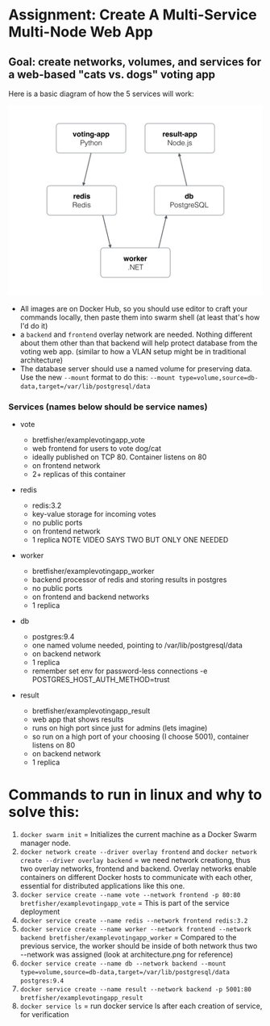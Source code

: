 # Assignment: Create A Multi-Service Multi-Node Web App

## Goal: create networks, volumes, and services for a web-based "cats vs. dogs" voting app

Here is a basic diagram of how the 5 services will work:

![diagram](./architecture.png)

- All images are on Docker Hub, so you should use editor to craft your commands locally,
then paste them into swarm shell (at least that's how I'd do it)
- a `backend` and `frontend` overlay network are needed.
Nothing different about them other than that backend will help protect database from the voting web app.
(similar to how a VLAN setup might be in traditional architecture)
- The database server should use a named volume for preserving data.
Use the new `--mount` format to do this: `--mount type=volume,source=db-data,target=/var/lib/postgresql/data`

### Services (names below should be service names)

- vote
  - bretfisher/examplevotingapp_vote
  - web frontend for users to vote dog/cat
  - ideally published on TCP 80. Container listens on 80
  - on frontend network
  - 2+ replicas of this container

- redis
  - redis:3.2
  - key-value storage for incoming votes
  - no public ports
  - on frontend network
  - 1 replica NOTE VIDEO SAYS TWO BUT ONLY ONE NEEDED

- worker
  - bretfisher/examplevotingapp_worker
  - backend processor of redis and storing results in postgres
  - no public ports
  - on frontend and backend networks
  - 1 replica

- db
  - postgres:9.4
  - one named volume needed, pointing to /var/lib/postgresql/data
  - on backend network
  - 1 replica
  - remember set env for password-less connections -e POSTGRES_HOST_AUTH_METHOD=trust

- result
  - bretfisher/examplevotingapp_result
  - web app that shows results
  - runs on high port since just for admins (lets imagine)
  - so run on a high port of your choosing (I choose 5001), container listens on 80
  - on backend network
  - 1 replica

# Commands to run in linux and why to solve this:

1. `docker swarm init` = Initializes the current machine as a Docker Swarm manager node.
2. `docker network create --driver overlay frontend` and `docker network create --driver overlay backend` = we need network creationg, thus two overlay networks, frontend and backend. Overlay networks enable containers on different Docker hosts to communicate with each other, essential for distributed applications like this one.
3. `docker service create --name vote --network frontend -p 80:80 bretfisher/examplevotingapp_vote` = This is part of the service deployment
4. `docker service create --name redis --network frontend redis:3.2`
5. `docker service create --name worker --network frontend --network backend bretfisher/examplevotingapp_worker` = Compared to the previous service, the worker should be inside of both network thus two --network was assigned (look at architecture.png for reference)
6. `docker service create --name db --network backend --mount type=volume,source=db-data,target=/var/lib/postgresql/data postgres:9.4`
7. `docker service create --name result --network backend -p 5001:80 bretfisher/examplevotingapp_result`
8. `docker service ls` = run docker service ls after each creation of service, for verification





